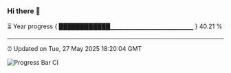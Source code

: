 ### Hi there 👋

⏳ Year progress { ████████████▁▁▁▁▁▁▁▁▁▁▁▁▁▁▁▁▁▁ } 40.21 %

---

⏰ Updated on Tue, 27 May 2025 18:20:04 GMT

![Progress Bar CI](https://github.com/liununu/liununu/workflows/Progress%20Bar%20CI/badge.svg)
